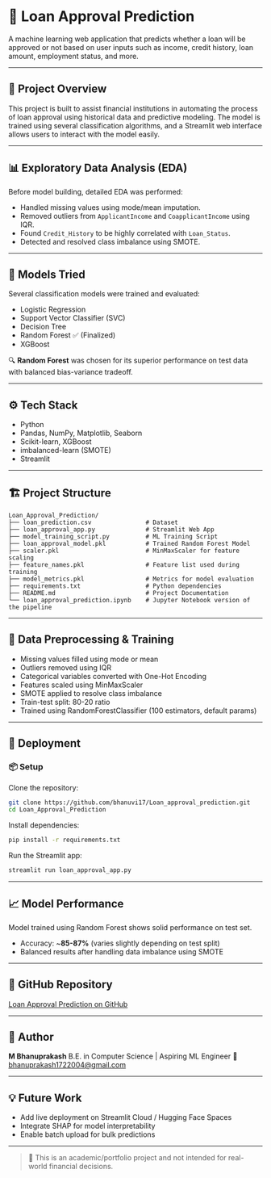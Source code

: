 # 🏦 Loan Approval Prediction

A machine learning web application that predicts whether a loan will be approved or not based on user inputs such as income, credit history, loan amount, employment status, and more.

---

## 📌 Project Overview

This project is built to assist financial institutions in automating the process of loan approval using historical data and predictive modeling. The model is trained using several classification algorithms, and a Streamlit web interface allows users to interact with the model easily.

---

## 📊 Exploratory Data Analysis (EDA)

Before model building, detailed EDA was performed:

* Handled missing values using mode/mean imputation.
* Removed outliers from `ApplicantIncome` and `CoapplicantIncome` using IQR.
* Found `Credit_History` to be highly correlated with `Loan_Status`.
* Detected and resolved class imbalance using SMOTE.

---

## 🧠 Models Tried

Several classification models were trained and evaluated:

* Logistic Regression
* Support Vector Classifier (SVC)
* Decision Tree
* Random Forest ✅ (Finalized)
* XGBoost

🔍 **Random Forest** was chosen for its superior performance on test data with balanced bias-variance tradeoff.

---

## ⚙️ Tech Stack

* Python
* Pandas, NumPy, Matplotlib, Seaborn
* Scikit-learn, XGBoost
* imbalanced-learn (SMOTE)
* Streamlit

---

## 🏗️ Project Structure

```
Loan_Approval_Prediction/
├── loan_prediction.csv               # Dataset
├── loan_approval_app.py              # Streamlit Web App
├── model_training_script.py          # ML Training Script
├── loan_approval_model.pkl           # Trained Random Forest Model
├── scaler.pkl                        # MinMaxScaler for feature scaling
├── feature_names.pkl                 # Feature list used during training
├── model_metrics.pkl                 # Metrics for model evaluation
├── requirements.txt                  # Python dependencies
├── README.md                         # Project Documentation
└── loan_approval_prediction.ipynb    # Jupyter Notebook version of the pipeline
```

---

## 🧪 Data Preprocessing & Training

* Missing values filled using mode or mean
* Outliers removed using IQR
* Categorical variables converted with One-Hot Encoding
* Features scaled using MinMaxScaler
* SMOTE applied to resolve class imbalance
* Train-test split: 80-20 ratio
* Trained using RandomForestClassifier (100 estimators, default params)

---

## 🚀 Deployment

### 📦 Setup

Clone the repository:

```bash
git clone https://github.com/bhanuvi17/Loan_approval_prediction.git
cd Loan_Approval_Prediction
```

Install dependencies:

```bash
pip install -r requirements.txt
```

Run the Streamlit app:

```bash
streamlit run loan_approval_app.py
```

---

## 📈 Model Performance

Model trained using Random Forest shows solid performance on test set.

* Accuracy: \~**85-87%** (varies slightly depending on test split)
* Balanced results after handling data imbalance using SMOTE

---

## 🔗 GitHub Repository

[Loan Approval Prediction on GitHub](https://github.com/bhanuvi17/Loan_approval_prediction.git)

---

## 🙌 Author

**M Bhanuprakash**
B.E. in Computer Science | Aspiring ML Engineer
📧 [bhanuprakash1722004@gmail.com](mailto:bhanuprakash1722004@gmail.com)

---

## 💡 Future Work

* Add live deployment on Streamlit Cloud / Hugging Face Spaces
* Integrate SHAP for model interpretability
* Enable batch upload for bulk predictions

---

> 🚨 This is an academic/portfolio project and not intended for real-world financial decisions.
